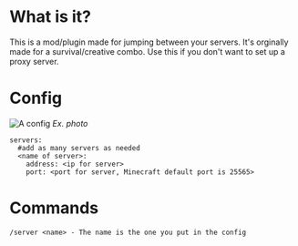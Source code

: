 # What is it?
This is a mod/plugin made for jumping between your servers. It's orginally made for a survival/creative combo. Use this if you don't want to set up a proxy server.

# Config
![A config](https://cdn.modrinth.com/data/cached_images/496ba7e9ac415214de1f9f514ccf398632b46088.png)
_Ex. photo_


```
servers:
  #add as many servers as needed
  <name of server>:
    address: <ip for server>
    port: <port for server, Minecraft default port is 25565>
```

# Commands

```
/server <name> - The name is the one you put in the config
```
